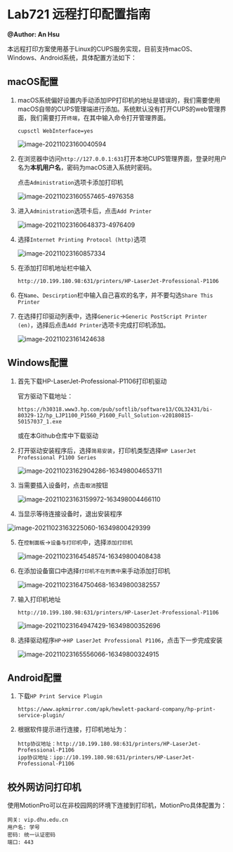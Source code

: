 # Lab721 远程打印配置指南

**@Author: An Hsu**

本远程打印方案使用基于Linux的CUPS服务实现，目前支持macOS、Windows、Android系统，具体配置方法如下：

## macOS配置

1. macOS系统偏好设置内手动添加IPP打印机的地址是错误的，我们需要使用macOS自带的CUPS管理端进行添加。系统默认没有打开CUPS的web管理界面，我们需要打开`终端`，在其中输入命令打开管理界面。

   ```shell
   cupsctl WebInterface=yes
   ```

   ![image-20211023160040594](https://cdn.jsdelivr.net/gh/xuan97916/image-hosting@master/20211023/image-20211023160040594.27mljur3j76s.png)

2. 在浏览器中访问`http://127.0.0.1:631`打开本地CUPS管理界面，登录时用户名为**本机用户名**，密码为macOS进入系统时密码。

   点击`Administration`选项卡添加打印机

   ![image-20211023160557465-4976358](https://cdn.jsdelivr.net/gh/xuan97916/image-hosting@master/20211023/image-20211023160557465-4976358.1keu3p286tfk.png)

3. 进入`Administration`选项卡后，点击`Add Printer`

   ![image-20211023160648373-4976409](https://cdn.jsdelivr.net/gh/xuan97916/image-hosting@master/20211023/image-20211023160648373-4976409.7fru7e5i21s0.png)

4. 选择`Internet Printing Protocol (http)`选项

   ![image-20211023160857334](https://cdn.jsdelivr.net/gh/xuan97916/image-hosting@master/20211023/image-20211023160857334.57ot9n3a0zo0.png)

5. 在添加打印机地址栏中输入

   ```
   http://10.199.180.98:631/printers/HP-LaserJet-Professional-P1106
   ```

6. 在`Name`、`Descirption`栏中输入自己喜欢的名字，并不要勾选`Share This Printer`

7. 在选择打印驱动列表中，选择`Generic`->`Generic PostScript Printer (en)`，选择后点击`Add Printer`选项卡完成打印机添加。

   ![image-20211023161424638](https://cdn.jsdelivr.net/gh/xuan97916/image-hosting@master/20211023/image-20211023161424638.jgzbtm21urs.png)

## Windows配置

1. 首先下载HP-LaserJet-Professional-P1106打印机驱动

   官方驱动下载地址：

   ```
   https://h30318.www3.hp.com/pub/softlib/software13/COL32431/bi-80329-12/hp_LJP1100_P1560_P1600_Full_Solution-v20180815-50157037_1.exe
   ```

   或在本Github仓库中下载驱动

2. 打开驱动安装程序后，选择`简易安装`，打印机类型选择`HP LaserJet Professional P1100 Series`

   ![image-20211023162904286-163498004653711](https://cdn.jsdelivr.net/gh/xuan97916/image-hosting@master/20211023/image-20211023162904286-163498004653711.5ksgefb4odk0.png)

5. 当需要插入设备时，点击`取消`按钮

	 ![image-20211023163159972-163498004466110](https://cdn.jsdelivr.net/gh/xuan97916/image-hosting@master/20211023/image-20211023163159972-163498004466110.mrflvbgnlxc.png)
7. 当显示等待连接设备时，退出安装程序

![image-20211023163225060-16349800429399](https://cdn.jsdelivr.net/gh/xuan97916/image-hosting@master/20211023/image-20211023163225060-16349800429399.3cqdxchk8za.png)

5. 在`控制面板`->`设备与打印机`中，选择`添加打印机`

   ![image-20211023164548574-16349800408438](https://cdn.jsdelivr.net/gh/xuan97916/image-hosting@master/20211023/image-20211023164548574-16349800408438.3a8ilfikc7a0.png)

6. 在添加设备窗口中选择`打印机不在列表中`来手动添加打印机

   ![image-20211023164750468-16349800382557](https://cdn.jsdelivr.net/gh/xuan97916/image-hosting@master/20211023/image-20211023164750468-16349800382557.2otjk83efgo0.png)

7. 输入打印机地址

   ```
   http://10.199.180.98:631/printers/HP-LaserJet-Professional-P1106
   ```

   ![image-20211023164947429-16349800352696](https://cdn.jsdelivr.net/gh/xuan97916/image-hosting@master/20211023/image-20211023164947429-16349800352696.69y4l7yzgc40.png)

8. 选择驱动程序`HP`->`HP LaserJet Professional P1106`，点击下一步完成安装

   ![image-20211023165556066-16349800324915](https://cdn.jsdelivr.net/gh/xuan97916/image-hosting@master/20211023/image-20211023165556066-16349800324915.2mvxgexkf4m0.png)

## Android配置

1. 下载`HP Print Service Plugin`

   ```
   https://www.apkmirror.com/apk/hewlett-packard-company/hp-print-service-plugin/
   ```

2. 根据软件提示进行连接，打印机地址为：

   ```
   http协议地址：http://10.199.180.98:631/printers/HP-LaserJet-Professional-P1106
   ipp协议地址：ipp://10.199.180.98:631/printers/HP-LaserJet-Professional-P1106
   ```

## 校外网访问打印机

使用MotionPro可以在非校园网的环境下连接到打印机，MotionPro具体配置为：

```
网关: vip.dhu.edu.cn
用户名: 学号
密码: 统一认证密码
端口: 443
```



